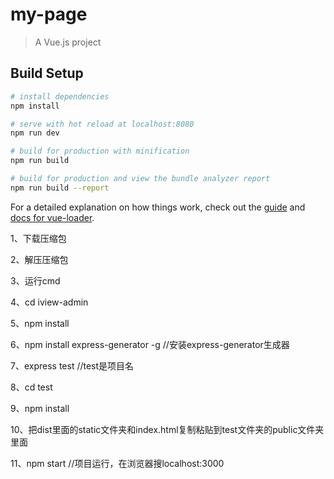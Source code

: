 # my-page

> A Vue.js project

## Build Setup

``` bash
# install dependencies
npm install

# serve with hot reload at localhost:8080
npm run dev

# build for production with minification
npm run build

# build for production and view the bundle analyzer report
npm run build --report
```

For a detailed explanation on how things work, check out the [guide](http://vuejs-templates.github.io/webpack/) and [docs for vue-loader](http://vuejs.github.io/vue-loader).

1、下载压缩包

2、解压压缩包

3、运行cmd

4、cd iview-admin

5、npm install

6、npm install express-generator -g  //安装express-generator生成器

7、express test //test是项目名

8、cd test

9、npm install

10、把dist里面的static文件夹和index.html复制粘贴到test文件夹的public文件夹里面

11、npm start //项目运行，在浏览器搜localhost:3000

